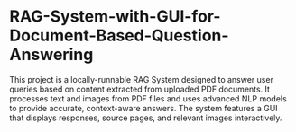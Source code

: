 # RAG-System-with-GUI-for-Document-Based-Question-Answering
This project is a locally-runnable RAG System designed to answer user queries based on content extracted from uploaded PDF documents. It processes text and images from PDF files and uses advanced NLP models to provide accurate, context-aware answers. The system features a GUI that displays responses, source pages, and relevant images interactively.
